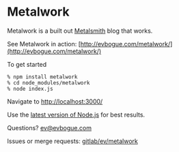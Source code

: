# Metalwork

Metalwork is a built out [Metalsmith](http://metalsmith.io/) blog that works. 

See Metalwork in action: [http://evbogue.com/metalwork/](http://evbogue.com/metalwork/)

To get started

	% npm install metalwork
	% cd node_modules/metalwork
	% node index.js

Navigate to [http://localhost:3000/](http://localhost:3000/)

Use the [latest version of Node.js](http://nodejs.org/) for best results.

Questions? [ev@evbogue.com](mailto:ev@evbogue.com)

Issues or merge requests: [gitlab/ev/metalwork](http://gitlab.com/ev/metalwork/)
